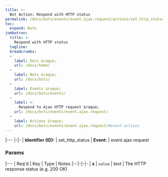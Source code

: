 ```yaml
---
title: >-
  Bot Action: Respond with HTTP status
permalink: /docs/bots/events/event.ajax.request/actions/set_http_status/
toc:
  expand: Bots
jumbotron:
  title: >-
    Respond with HTTP status
  tagline: 
  breadcrumbs:
  -
    label: Docs &raquo;
    url: /docs/home/
  -
    label: Bots &raquo;
    url: /docs/bots/
  -
    label: Events &raquo;
    url: /docs/bots/events/
  -
    label: >-
      Respond to Ajax HTTP request &raquo;
    url: /docs/bots/events/event.ajax.request/
  -
    label: Actions &raquo;
    url: /docs/bots/events/event.ajax.request/#event-actions
---
```


|---
|-|-
| **Identifier (ID):** | set_http_status
| **Event:** | event.ajax.request

### Params

|---
| Req'd | Key | Type | Notes
|:-:|-|-|-
| **x** | `value` | text | The HTTP response status (e.g. 200 OK)
